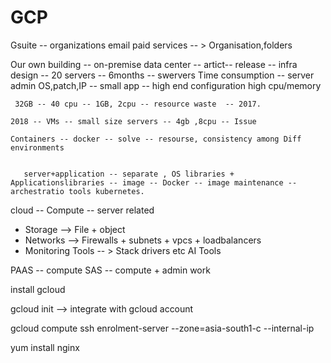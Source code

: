 # GCP

Gsuite -- organizations
   email
   paid services -- > Organisation,folders

  Our own building -- on-premise data center -- artict-- release -- infra design -- 20 servers -- 6months -- swervers
     Time consumption -- server admin OS,patch,IP -- small app -- high end configuration  high cpu/memory  
	 
	 32GB -- 40 cpu -- 1GB, 2cpu -- resource waste  -- 2017.
	 
	2018 -- VMs -- small size servers -- 4gb ,8cpu -- Issue
	
	Containers -- docker -- solve -- resourse, consistency among Diff environments
	
	
	   server+application -- separate , OS libraries + Applicationslibraries -- image -- Docker -- image maintenance -- archestratio tools kubernetes.

cloud --  Compute -- server related
 + Storage --> File + object
 + Networks --> Firewalls + subnets + vpcs + loadbalancers
 + Monitoring Tools -- > Stack drivers etc
  AI Tools

  PAAS -- compute
  SAS -- compute + admin work

install gcloud

gcloud init --> integrate with gcloud account
  
gcloud compute ssh enrolment-server --zone=asia-south1-c --internal-ip

yum install nginx


